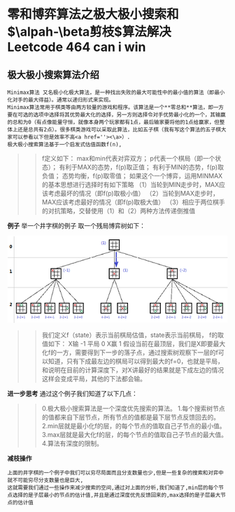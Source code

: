# 零和博弈算法之极大极小搜索和$\alpah-\beta剪枝$算法解决 Leetcode 464 can i win

##  极大极小搜索算法介绍
	Minimax算法 又名极小化极大算法，是一种找出失败的最大可能性中的最小值的算法（即最小化对手的最大得益）。通常以递归形式来实现。
	Minimax算法常用于棋类等由两方较量的游戏和程序。该算法是一个**零总和**算法，即一方要在可选的选项中选择将其优势最大化的选择，另一方则选择令对手优势最小化的一个，其输赢的总和为0（有点像能量守恒，就像本身两个玩家都有1点，最后输家要将他的1点给赢家，但整体上还是总共有2点）。很多棋类游戏可以采取此算法，比如五子棋（我有写这个算法的五子棋大家可以参看以下但是效率不高<a href=''><\a>）.
	极大极小搜索算法基于一个启发式估值函数f(n),
>>	f定义如下：
	max和min代表对弈双方；
	p代表一个棋局（即一个状态）；
	有利于MAX的态势，f(p)取正值；
	有利于MIN的态势，f(p)取负值；
	态势均衡，f(p)取零值；
	如果这个一个博弈，运用MINMAX的基本思想进行选择时有如下策略
	（1）当轮到MIN走步时，MAX应该考虑最坏的情况（即f(p)取极小值）
	（2）当轮到MAX走步时，MAX应该考虑最好的情况（即f(p)取极大值）
	（3）相应于两位棋手的对抗策略，交替使用（1）和（2）两种方法传递倒推值

**例子**
	举一个井字棋的例子
	取一个残局博弈树如下：

![](jzq.png)

>>	我们定义f（state）表示当前棋局估值，state表示当前棋局，
	f的取值如下：
	X输 -1
    平局 0
    X赢  1
    假设当前在最顶层，我们是X即要最大化f的一方，需要得到下一步的落子点，通过搜索树观察下一层的f可以知道，只有下成最左边的棋局可以得到最大的f=0，也就是平局，
    和说明在目前的计算深度下，对X讲最好的结果就是下成左边的情况这样会变成平局，其他的下法都会输。

**进一步思考**
    通过这个例子我们知道了以下几点：

>>    0.极大极小搜索算法是一个深度优先搜索的算法。
    1.每个搜索树节点的值都来自下层节点，所有节点的值都是最下层节点反馈回去的。
    2.min层就是最小化f的层，的每个节点的值取自己子节点的最小值。
    3.max层就是最大化f的层，的每个节点的值取自己子节点的最大值。
    4.算法有深度的限制。
    
**减枝操作**

	上面的井字棋的一个例子中我们可以穷尽局面而且分支数量也少,但是一些复杂的搜索和对弈中就不可能穷尽分支数量也是巨大,
	这就需要我们通过一些操作来减少搜索的空间,通过对上面的分析,我们知道了,min层的每个节点选择的是子层最小的节点的估计值,并且是通过深度优先反馈回来的,max选择的是子层最大节点的估计值
